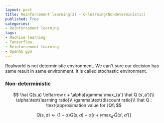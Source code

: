 ```yaml
---
layout: post
title: Reinforcement learning(2) - Q-learning(Nondeterministic)
published: True
categories: 
- Reinforcement learning
tags:
- Machine learning
- Tensorflow
- Reinforcement learning
- OpenAI gym
---
```


Realworld is not deterministic environment. We can't sure our decision has same result in same environment. It is called stochastic environment.



### Non-deterministic


$$
\hat Q(s,a) \leftarrow r + \alpha[\gamma \max_{a'} \hat Q (s',a')]\\
\alpha:\text{learning ratio}\\
\gamma:\text{discount ratio}\\
\hat Q : \text{approximation value for }Q\\
$$

$$
Q(s,a) \leftarrow (1- \alpha)Q(s,a) + \alpha[r+\gamma \max_{a'} \hat Q (s',a')]
$$



